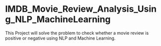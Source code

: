 # IMDB_Movie_Review_Analysis_Using_NLP_MachineLearning
This Project will solve the problem to check whether a movie review is positive or negative using NLP and Machine Learning.
